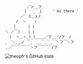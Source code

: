               ／＞__フ
             |   _ _|     ' Hi there '
           ／` ミ＿xノ    
         /  ヽ    ﾉ    
        │ 　   | | 
    ＼ ／￣|　  | | 
      (  ヽ＿ヽ_)_)_＿＿／フ＿／/フ  /
    _  ＼_＿ノ ￣_  __￣_￣_￣＼フ￣＼フ
    ＿／￣￣￣￣￣ヽフ￣￣￣￣/フ
![theopfr's GitHub stats](https://github-readme-stats.vercel.app/api?username=theopfr&theme=tokyonight&show_icons=true&hide_border=true)

